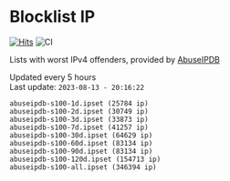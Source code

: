 # Blocklist IP

[![Hits](https://hits.seeyoufarm.com/api/count/incr/badge.svg?url=https%3A%2F%2Fgithub.com%2Fborestad%2Fblocklist-ip%2F&count_bg=%2379C83D&title_bg=%23555555&icon=&icon_color=%23E7E7E7&title=hits&edge_flat=false)](https://hits.seeyoufarm.com)  ![CI](https://img.shields.io/github/workflow/status/borestad/blocklist-ip/CI?style=flat-square)

Lists with worst IPv4 offenders, provided by [AbuseIPDB](https://www.abuseipdb.com/)

<!-- FOOTER-PLACEHOLDER -->
Updated every 5 hours<br>
Last update: `2023-08-13 - 20:16:22`
```
abuseipdb-s100-1d.ipset (25784 ip)
abuseipdb-s100-2d.ipset (30749 ip)
abuseipdb-s100-3d.ipset (33873 ip)
abuseipdb-s100-7d.ipset (41257 ip)
abuseipdb-s100-30d.ipset (64629 ip)
abuseipdb-s100-60d.ipset (83134 ip)
abuseipdb-s100-90d.ipset (83134 ip)
abuseipdb-s100-120d.ipset (154713 ip)
abuseipdb-s100-all.ipset (346394 ip)
```
